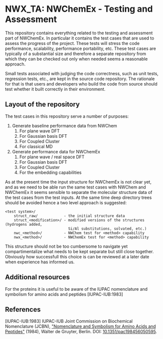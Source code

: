 # NWX_TA: NWChemEx - Testing and Assessment

This repository contains everything related to the testing and assessment part of NWChemEx. 
In particular it contains the test cases that are used to assess the progress of the
project. These tests will stress the code performance, scalability, performance portability,
etc. These test cases are typically of a substantial size and therefore a separate
repository from which they can be checked out only when needed seems a reasonable 
approach.

Small tests associated with judging the code correctness, such as unit tests,
regression tests, etc., are kept in the source code repository. The rationale for that
is that users and developers who build the code from source should test whether it
built correctly in their environment.

## Layout of the repository

The test cases in this repository serve a number of purposes:
   1. Generate baseline performance data from NWChem
      1. For plane wave DFT
      2. For Gaussian basis DFT
      3. For Coupled Cluster
      4. For classical MD
   2. Generate performance data for NWChemEx
      1. For plane wave / real space DFT
      2. For Gaussian basis DFT
      3. For Coupled Cluster
      4. For the embedding capabilities

As at the present time the input structure for NWChemEx is not clear yet, and
as we need to be able run the same test cases with NWChem and NWChemEx it seems
sensible to separate the molecular structure data of the test cases from the
test inputs. At the same time deep directory trees should be avoided hence a 
two level approach is suggested:

    <test system>/
        struct_raw/            - the initial structure data
        struct_<modification>/ - modified versions of the structures (hydrogens added, 
                                 Si/Al substitutions, solvated, etc.)
        nwc_<method>/          - NWChem test for <method> capability
        nwx_<method>/          - NWChemEx test for <method> capability
      
This structure should not be too cumbersome to navigate yet compartimentalize what needs to be kept
separate but still close together. Obviously how successfull this choice is
can be reviewed at a later date when experience has informed us.

## Additional resources

For the proteins it is useful to be aware of the IUPAC nomenclature and symbolism for
amino acids and peptides [IUPAC-IUB:1983]

## References

[IUPAC-IUB:1983] IUPAC-IUB Joint Commission on Biochemical Nomenclature (JCBN), 
["Nomenclature and Symbolism for Amino Acids and Peptides"](http://www.chem.qmul.ac.uk/iupac/AminoAcid/) (1984), Walter de Gruyter, Berlin.
DOI: [10.1351/pac198456050595](https://doi.org/10.1351/pac198456050595).

